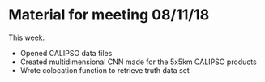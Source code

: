 # Material for meeting 08/11/18

This week: 
* Opened CALIPSO data files
* Created multidimensional CNN made for the 5x5km CALIPSO products 
* Wrote colocation function to retrieve truth data set 
